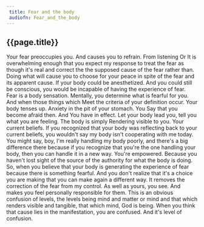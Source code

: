```yaml
---
 title: Fear and the body
 audiofn: Fear_and_the_body
---
```


## {{page.title}}

Your fear preoccupies you. And causes you to refrain. From listening Or
It is overwhelming enough that you expect my response to treat the fear
as though it's real and correct the the supposed cause of the fear
rather than. Doing what will cause you to choose for your peace in spite
of the fear and its apparent cause. If your body could be anesthetized.
And you could still be conscious, you would be incapable of having the
experience of fear. Fear is a body sensation. Mentally, you determine
what is fearful for you. And when those things which Meet the criteria
of your definition occur. Your body tenses up. Anxiety in the pit of
your stomach. You Say that you become afraid then. And You have in
effect. Let your body lead you, tell you what you are feeling. The body
is simply Rendering visible to you. Your current beliefs. If you
recognized that your body was reflecting back to your current beliefs,
you wouldn't say my body isn't cooperating with me today. You might say,
boy, I'm really handling my body poorly, and there's a big difference
there because if you recognize that you're the one handling your body,
then you can handle it in a new way. You're empowered. Because you
haven't lost sight of the source of the authority for what the body is
doing. So, when you believe that your body is generating the experience
of fear because there is something fearful. And you don't realize that
it's a choice you are making that you can make again a different way. It
removes the correction of the fear from my control. As well as yours,
you see. And makes you feel personally responsible for them. This is an
obvious confusion of levels, the levels being mind and matter or mind
and that which renders visible and tangible, that which mind, God is
being. When you think that cause lies in the manifestation, you are
confused. And it's level of confusion.


